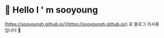 # 🙂 Hello I ' m sooyoung

[https://sooyoungh.github.io/](https://sooyoungh.github.io/) 로 블로그 이사중입니다 🚚



